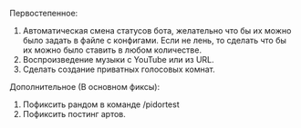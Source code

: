 Первостепенное:
1. Автоматическая смена статусов бота, желательно что бы их можно было задать в файле с конфигами. Если не лень, то сделать что бы их можно было ставить в любом количестве.
2. Воспроизведение музыки с YouTube или из URL.
3. Сделать создание приватных голосовых комнат.

Дополнительное (В основном фиксы):
1. Пофиксить рандом в команде /pidortest
2. Пофиксить постинг артов.